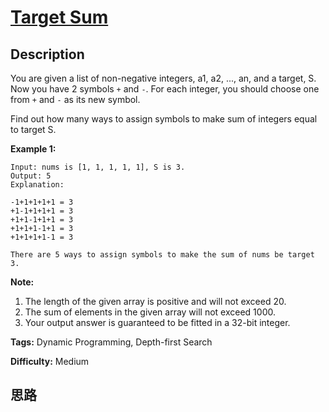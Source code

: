 # [Target Sum][title]

## Description

You are given a list of non-negative integers, a1, a2, ..., an, and a target,
S. Now you have 2 symbols `+` and `-`. For each integer, you should choose one
from `+` and `-` as its new symbol.

Find out how many ways to assign symbols to make sum of integers equal to
target S.

**Example 1:**  
            Input: nums is [1, 1, 1, 1, 1], S is 3.     Output: 5    Explanation:         -1+1+1+1+1 = 3    +1-1+1+1+1 = 3    +1+1-1+1+1 = 3    +1+1+1-1+1 = 3    +1+1+1+1-1 = 3        There are 5 ways to assign symbols to make the sum of nums be target 3.    

**Note:**  

  1. The length of the given array is positive and will not exceed 20. 
  2. The sum of elements in the given array will not exceed 1000.
  3. Your output answer is guaranteed to be fitted in a 32-bit integer.


**Tags:** Dynamic Programming, Depth-first Search

**Difficulty:** Medium

## 思路

[title]: https://leetcode.com/problems/target-sum
